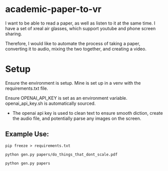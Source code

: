 # academic-paper-to-vr

 I want to be able to read a paper, as well as listen to it at the same time.
 I have a set of xreal air glasses, which support youtube and phone screen
 sharing.

 Therefore, I would like to automate the process of taking a paper, converting
 it to audio, mixing the two together, and creating a video.


# Setup

Ensure the environment is setup. Mine is set up in a venv with the requirements.txt file.

Ensure OPENAI_API_KEY is set as an environment variable. openai_api_key.sh is automatically sourced.
 - The openai api key is used to clean text to ensure smooth diction, create the audio file, and potentially parse any images on the screen.

## Example Use:

```
pip freeze > requirements.txt
```

```
python gen.py papers/do_things_that_dont_scale.pdf
```

```
python gen.py papers
```
